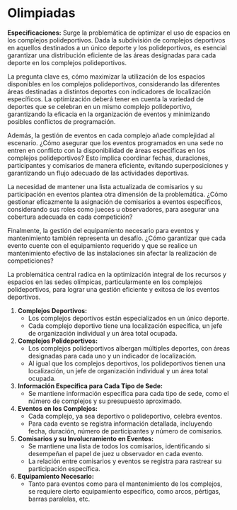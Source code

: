 # Olimpiadas
**Especificaciones:** Surge la problemática de optimizar el uso de espacios en los complejos polideportivos. Dada la subdivisión de complejos deportivos en aquellos destinados a un único deporte y los polideportivos, es esencial garantizar una distribución eficiente de las áreas designadas para cada deporte en los complejos polideportivos.

La pregunta clave es, cómo maximizar la utilización de los espacios disponibles en los complejos polideportivos, considerando las diferentes áreas destinadas a distintos deportes con indicadores de localización específicos. La optimización deberá tener en cuenta la variedad de deportes que se celebran en un mismo complejo polideportivo, garantizando la eficacia en la organización de eventos y minimizando posibles conflictos de programación.

Además, la gestión de eventos en cada complejo añade complejidad al escenario. ¿Cómo asegurar que los eventos programados en una sede no entren en conflicto con la disponibilidad de áreas específicas en los complejos polideportivos? Esto implica coordinar fechas, duraciones, participantes y comisarios de manera eficiente, evitando superposiciones y garantizando un flujo adecuado de las actividades deportivas.

La necesidad de mantener una lista actualizada de comisarios y su participación en eventos plantea otra dimensión de la problemática. ¿Cómo gestionar eficazmente la asignación de comisarios a eventos específicos, considerando sus roles como jueces u observadores, para asegurar una cobertura adecuada en cada competición?

Finalmente, la gestión del equipamiento necesario para eventos y mantenimiento también representa un desafío. ¿Cómo garantizar que cada evento cuente con el equipamiento requerido y que se realice un mantenimiento efectivo de las instalaciones sin afectar la realización de competiciones?

La problemática central radica en la optimización integral de los recursos y espacios en las sedes olímpicas, particularmente en los complejos polideportivos, para lograr una gestión eficiente y exitosa de los eventos deportivos.

1. **Complejos Deportivos:**
    - Los complejos deportivos están especializados en un único deporte.
    - Cada complejo deportivo tiene una localización específica, un jefe de organización individual y un área total ocupada.
2. **Complejos Polideportivos:**
    - Los complejos polideportivos albergan múltiples deportes, con áreas designadas para cada uno y un indicador de localización.
    - Al igual que los complejos deportivos, los polideportivos tienen una localización, un jefe de organización individual y un área total ocupada.
3. **Información Específica para Cada Tipo de Sede:**
    - Se mantiene información específica para cada tipo de sede, como el número de complejos y su presupuesto aproximado.
4. **Eventos en los Complejos:**
    - Cada complejo, ya sea deportivo o polideportivo, celebra eventos.
    - Para cada evento se registra información detallada, incluyendo fecha, duración, número de participantes y número de comisarios.
5. **Comisarios y su Involucramiento en Eventos:**
    - Se mantiene una lista de todos los comisarios, identificando si desempeñan el papel de juez u observador en cada evento.
    - La relación entre comisarios y eventos se registra para rastrear su participación específica.
6. **Equipamiento Necesario:**
    - Tanto para eventos como para el mantenimiento de los complejos, se requiere cierto equipamiento específico, como arcos, pértigas, barras paralelas, etc.
